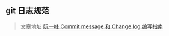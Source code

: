 ## git 日志规范

> 文章地址 [阮一峰 Commit message 和 Change log 编写指南](http://www.ruanyifeng.com/blog/2016/01/commit_message_change_log.html)
